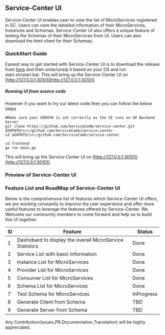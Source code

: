 ## Service-Center UI

Service-Center UI enables user to view the list of MicroServices registered in SC. Users can view the detailed information of their MicroServices, Instances and Schemas.
Service-Center UI also offers a unique feature of testing the Schemas of their MicroServices from UI, Users can also download the html client for their Schemas.

### QuickStart Guide

Easiest way to get started with Service-Center UI is to download the release from [here](https://github.com/ServiceComb/service-center/releases) and then untar/unzip it based on your OS and run start.sh/start.bat.
This will bring up the Service-Center UI on [http://127.0.0.1:30101](http://127.0.0.1:30101).

##### Running UI from source code
However if you want to try our latest code then you can follow the below steps
```
#Make sure your GOPATH is set correctly as the UI runs on GO Backend Server
git clone https://github.com/ServiceComb/service-center.git $GOPATH/src/github.com/ServiceComb/service-center
cd $GOPATH/src/github.com/ServiceComb/service-center

cd frontend
go run main.go
```
This will bring up the Service-Center UI on [http://127.0.0.1:30101](http://127.0.0.1:30101).

### Preview of Service-Center UI


### Feature List and RoadMap of Service-Center UI
Below is the comprehensive list of features which Service-Center UI offers, we are working constantly to improve the user experience and offer more useful features to leverage the features offered by Service-Center.
We Welcome our community members to come forward and help us to build this UI together.

|Sl|Feature|Status|
|--|-------|------|
|1|Dashobard to display the overall MicroService Statistics|Done|
|2|Service List with basic Information| Done|
|3|Instance List for MicroServices| Done|
|4|Provider List for MicroServices|Done|
|5|Consumer List for MicroServices|Done|
|6|Schema List for MicroServices|Done|
|7|Test Schema for MicroServices|InProgress|
|8|Generate Client from Schema |TBD|
|9|Generate Server from Schema|TBD|

Any Contribution(issues,PR,Documentation,Translation) will be highly appreciated.
